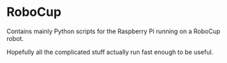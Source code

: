 RoboCup
=======

Contains mainly Python scripts for the Raspberry Pi running on a RoboCup robot.

Hopefully all the complicated stuff actually run fast enough to be useful.
